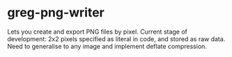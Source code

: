 # greg-png-writer
Lets you create and export PNG files by pixel.
Current stage of development: 2x2 pixels specified as literal in code, and stored as raw data. Need to generalise to any image and implement deflate compression.
